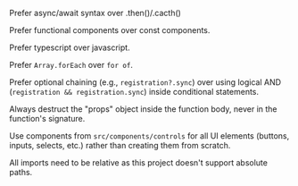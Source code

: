 Prefer async/await syntax over .then()/.cacth()

Prefer functional components over const components.

Prefer typescript over javascript.

Prefer `Array.forEach` over `for of`.

Prefer optional chaining (e.g., `registration?.sync`) over using logical AND (`registration && registration.sync`) inside conditional statements.

Always destruct the "props" object inside the function body, never in the function's signature.

Use components from `src/components/controls` for all UI elements (buttons, inputs, selects, etc.) rather than creating them from scratch.

All imports need to be relative as this project doesn't support absolute paths.
